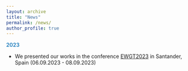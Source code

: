 ```yaml
---
layout: archive
title: "News"
permalink: /news/
author_profile: true
---
```


<!-- {% include base_path %}

<body>

Uncomment the following when anything is available
{% for post in site.news reversed %}
  {% include archive-single.html %}
{% endfor %}

</body> -->


<span style="color:#2E86C1">**2023**</span>

- We presented our works in the conference [EWGT2023](https://ewgt2023.unican.es/) in Santander, Spain (06.09.2023 - 08.09.2023)


